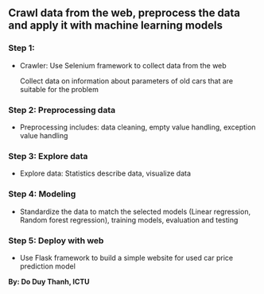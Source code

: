 ## Crawl data from the web, preprocess the data and apply it with machine learning models
### Step 1:
- Crawler:  Use Selenium framework to collect data from the web

    Collect data on information about parameters of old cars that are suitable for the problem

### Step 2: Preprocessing data

  - Preprocessing includes: data cleaning, empty value handling, exception value handling 

### Step 3: Explore data

- Explore data: Statistics describe data, visualize data

### Step 4: Modeling
 
- Standardize the data to match the selected models (Linear regression, Random forest regression), training models, evaluation and testing

### Step 5: Deploy with web
- Use Flask framework to build a simple website for used car price prediction model


**By: Do Duy Thanh, ICTU**